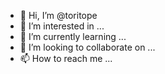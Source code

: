 - 👋 Hi, I’m @toritope
- 👀 I’m interested in ...
- 🌱 I’m currently learning ...
- 💞️ I’m looking to collaborate on ...
- 📫 How to reach me ...

<!---
toritope/toritope is a ✨ special ✨ repository because its `README.md` (this file) appears on your GitHub profile.
You can click the Preview link to take a look at your changes.
--->
